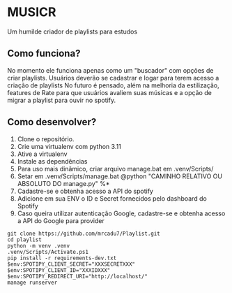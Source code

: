 # MUSICR

Um humilde criador de playlists para estudos


## Como funciona?

No momento ele funciona apenas como um "buscador" com opções de criar playlists.
Usuários deverão se cadastrar e logar para terem acesso a criação de playlists
No futuro é pensado, além na melhoria da estilização, features de Rate para que usuários avaliem suas músicas e a opção de migrar a playlist para ouvir no spotify.


## Como desenvolver?

1. Clone o repositório.
2. Crie uma virtualenv com python 3.11
3. Ative a virtualenv
4. Instale as dependências
5. Para uso mais dinâmico, criar arquivo manage.bat em .venv/Scripts/
6. Setar em .venv/Scripts/manage.bat @python "CAMINHO RELATIVO OU ABSOLUTO DO manage.py" %*
7. Cadastre-se e obtenha acesso a API do spotify
8. Adicione em sua ENV o ID e Secret fornecidos pelo dashboard do Spotify
9. Caso queira utilizar autenticação Google, cadastre-se e obtenha acesso a API do Google para provider

```console
git clone https://github.com/mrcadu7/Playlist.git
cd playlist
python -m venv .venv
.venv/Scripts/Activate.ps1  
pip install -r requirements-dev.txt
$env:SPOTIPY_CLIENT_SECRET="XXXSECRETXXX"
$env:SPOTIPY_CLIENT_ID="XXXIDXXX"
$env:SPOTIPY_REDIRECT_URI="http://localhost/"
manage runserver
```

